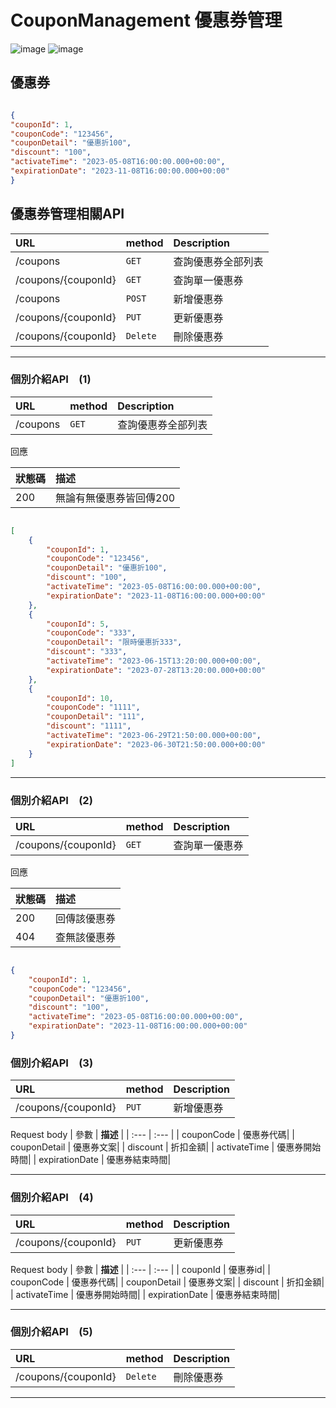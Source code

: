 # CouponManagement 優惠券管理

![image](https://github.com/yifang0000/TeacherWanted/assets/132047011/9e317aff-7e2a-40b7-b554-97ccc59ee1b8)
![image](https://github.com/yifang0000/TeacherWanted/assets/132047011/bb92fa68-03d7-4cc4-bd83-64083b33788f)


## 優惠券

```JSON

{
"couponId": 1,
"couponCode": "123456",
"couponDetail": "優惠折100",
"discount": "100",
"activateTime": "2023-05-08T16:00:00.000+00:00",
"expirationDate": "2023-11-08T16:00:00.000+00:00"
}

```




## 優惠券管理相關API
| URL | method | **Description** |
| :--- | :--- | :--- |
| /coupons | `GET` | 查詢優惠券全部列表 |
| /coupons/{couponId} | `GET` |查詢單一優惠券|
| /coupons| `POST` |新增優惠券|
| /coupons/{couponId}| `PUT` |更新優惠券|
| /coupons/{couponId}| `Delete` |刪除優惠券|

----

### 個別介紹API　(1)
| URL | method | **Description** |
| :--- | :--- | :--- |
| /coupons | `GET` | 查詢優惠券全部列表 |

回應  

| 狀態碼 |  **描述** |
| :--- | :--- |
| 200 | 無論有無優惠券皆回傳200|

```JSON

[
    {
        "couponId": 1,
        "couponCode": "123456",
        "couponDetail": "優惠折100",
        "discount": "100",
        "activateTime": "2023-05-08T16:00:00.000+00:00",
        "expirationDate": "2023-11-08T16:00:00.000+00:00"
    },
    {
        "couponId": 5,
        "couponCode": "333",
        "couponDetail": "限時優惠折333",
        "discount": "333",
        "activateTime": "2023-06-15T13:20:00.000+00:00",
        "expirationDate": "2023-07-28T13:20:00.000+00:00"
    },
    {
        "couponId": 10,
        "couponCode": "1111",
        "couponDetail": "111",
        "discount": "1111",
        "activateTime": "2023-06-29T21:50:00.000+00:00",
        "expirationDate": "2023-06-30T21:50:00.000+00:00"
    }
]

```
----

### 個別介紹API　(2)
| URL | method | **Description** |
| :--- | :--- | :--- |
| /coupons/{couponId} | `GET` |查詢單一優惠券|

回應  

| 狀態碼 |  **描述** |
| :--- | :--- |
| 200 | 回傳該優惠券|
| 404 | 查無該優惠券|

```JSON

{
    "couponId": 1,
    "couponCode": "123456",
    "couponDetail": "優惠折100",
    "discount": "100",
    "activateTime": "2023-05-08T16:00:00.000+00:00",
    "expirationDate": "2023-11-08T16:00:00.000+00:00"
}

```

### 個別介紹API　(3)
| URL | method | **Description** |
| :--- | :--- | :--- |
| /coupons/{couponId}| `PUT` |新增優惠券|


Request body
| 參數 |  **描述** |
| :--- | :--- |
| couponCode | 優惠券代碼|
| couponDetail | 優惠券文案|
| discount | 折扣金額|
| activateTime | 優惠券開始時間|
| expirationDate | 優惠券結束時間|


----

### 個別介紹API　(4)
| URL | method | **Description** |
| :--- | :--- | :--- |
| /coupons/{couponId}| `PUT` |更新優惠券|


Request body
| 參數 |  **描述** |
| :--- | :--- |
| couponId | 優惠券id|
| couponCode | 優惠券代碼|
| couponDetail | 優惠券文案|
| discount | 折扣金額|
| activateTime | 優惠券開始時間|
| expirationDate | 優惠券結束時間|

----

### 個別介紹API　(5)
| URL | method | **Description** |
| :--- | :--- | :---
| /coupons/{couponId}| `Delete` |刪除優惠券|

----
